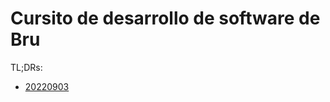 # Cursito de desarrollo de software de Bru

TL;DRs:

- [20220903][20220903]

[20220903]: /cursos/desarrollo_de_software/20220903
